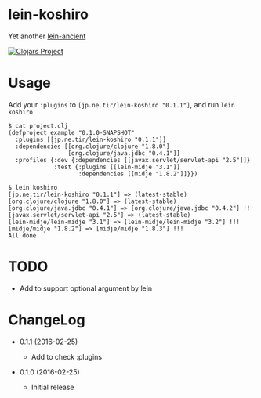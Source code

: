 # lein-koshiro

Yet another [lein-ancient](https://github.com/xsc/lein-ancient)

[![Clojars Project](https://img.shields.io/clojars/v/jp.ne.tir/lein-koshiro.svg)](https://clojars.org/jp.ne.tir/lein-koshiro)


# Usage

Add your `:plugins` to `[jp.ne.tir/lein-koshiro "0.1.1"]`,
and run `lein koshiro`

~~~
$ cat project.clj
(defproject example "0.1.0-SNAPSHOT"
  :plugins [[jp.ne.tir/lein-koshiro "0.1.1"]]
  :dependencies [[org.clojure/clojure "1.8.0"]
                 [org.clojure/java.jdbc "0.4.1"]]
  :profiles {:dev {:dependencies [[javax.servlet/servlet-api "2.5"]]}
             :test {:plugins [[lein-midje "3.1"]]
                    :dependencies [[midje "1.8.2"]]}})

$ lein koshiro
[jp.ne.tir/lein-koshiro "0.1.1"] => (latest-stable)
[org.clojure/clojure "1.8.0"] => (latest-stable)
[org.clojure/java.jdbc "0.4.1"] => [org.clojure/java.jdbc "0.4.2"] !!!
[javax.servlet/servlet-api "2.5"] => (latest-stable)
[lein-midje/lein-midje "3.1"] => [lein-midje/lein-midje "3.2"] !!!
[midje/midje "1.8.2"] => [midje/midje "1.8.3"] !!!
All done.
~~~

# TODO

- Add to support optional argument by lein


# ChangeLog

- 0.1.1 (2016-02-25)
    - Add to check :plugins

- 0.1.0 (2016-02-25)
    - Initial release


